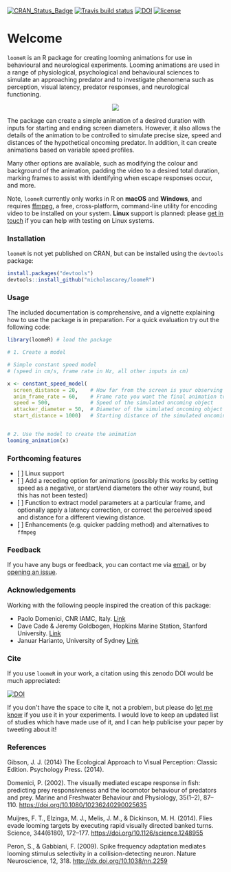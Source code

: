 
<!-- README.md is generated from README.Rmd. Please edit that file -->
[![CRAN\_Status\_Badge](http://www.r-pkg.org/badges/version/loomeR)](https://cran.r-project.org/package=loomeR) [![Travis build status](https://travis-ci.org/nicholascarey/loomeR.svg?branch=master)](https://travis-ci.org/nicholascarey/loomeR) [![DOI](https://zenodo.org/badge/DOI/10.5281/zenodo.1213220.svg)](https://doi.org/10.5281/zenodo.1213220) [![license](https://img.shields.io/badge/license-GPL--3-blue.svg)](https://www.gnu.org/licenses/gpl-3.0.en.html)

Welcome
=======

`loomeR` is an R package for creating looming animations for use in behavioural and neurological experiments. Looming animations are used in a range of physiological, psychological and behavioural sciences to simulate an approaching predator and to investigate phenomena such as perception, visual latency, predator responses, and neurological functioning.

<p align="center">
<img src=https://i.imgur.com/WKKt59E.gif>
</p>
The package can create a simple animation of a desired duration with inputs for starting and ending screen diameters. However, it also allows the details of the animation to be controlled to simulate precise size, speed and distances of the hypothetical oncoming predator. In addition, it can create animations based on variable speed profiles.

Many other options are available, such as modifying the colour and background of the animation, padding the video to a desired total duration, marking frames to assist with identifying when escape responses occur, and more.

Note, `loomeR` currently only works in R on **macOS** and **Windows**, and requires [ffmpeg](http://ffmpeg.org), a free, cross-platform, command-line utility for encoding video to be installed on your system. **Linux** support is planned: please [get in touch](mailto:nicholascarey@gmail.com) if you can help with testing on Linux systems.

### Installation

`loomeR` is not yet published on CRAN, but can be installed using the `devtools` package:

``` r
install.packages("devtools")
devtools::install_github("nicholascarey/loomeR")
```

### Usage

The included documentation is comprehensive, and a vignette explaining how to use the package is in preparation. For a quick evaluation try out the following code:

``` r
library(loomeR) # load the package

# 1. Create a model

# Simple constant speed model
# (speed in cm/s, frame rate in Hz, all other inputs in cm)

x <- constant_speed_model(
  screen_distance = 20,    # How far from the screen is your observing specimen?
  anim_frame_rate = 60,    # Frame rate you want the final animation to be 
  speed = 500,             # Speed of the simulated oncoming object
  attacker_diameter = 50,  # Diameter of the simulated oncoming object
  start_distance = 1000)   # Starting distance of the simulated oncoming object


# 2. Use the model to create the animation
looming_animation(x)
```

### Forthcoming features

-   \[ \] Linux support
-   \[ \] Add a receding option for animations (possibly this works by setting speed as a negative, or start/end diameters the other way round, but this has not been tested)
-   \[ \] Function to extract model parameters at a particular frame, and optionally apply a latency correction, or correct the perceived speed and distance for a different viewing distance.
-   \[ \] Enhancements (e.g. quicker padding method) and alternatives to `ffmpeg`

### Feedback

If you have any bugs or feedback, you can contact me via [email](mailto:nicholascarey@gmail.com), or by [opening an issue](https://github.com/nicholascarey/loomeR/issues).

### Acknowledgements

Working with the following people inspired the creation of this package:

-   Paolo Domenici, CNR IAMC, Italy. [Link](http://oristano.iamc.cnr.it/IAMC/staff/paolo-domenici/domenici-paolo?set_language=en)
-   Dave Cade & Jeremy Goldbogen, Hopkins Marine Station, Stanford University. [Link](http://goldbogen.stanford.edu)
-   Januar Harianto, University of Sydney [Link](https://github.com/januarharianto)

### Cite

If you use `loomeR` in your work, a citation using this zenodo DOI would be much appreciated:

[![DOI](https://zenodo.org/badge/DOI/10.5281/zenodo.1213220.svg)](https://doi.org/10.5281/zenodo.1213220)

If you don't have the space to cite it, not a problem, but please do [let me know](mailto:nicholascarey@gmail.com) if you use it in your experiments. I would love to keep an updated list of studies which have made use of it, and I can help publicise your paper by tweeting about it!

### References

Gibson, J. J. (2014) The Ecological Approach to Visual Perception: Classic Edition. Psychology Press. (2014).

Domenici, P. (2002). The visually mediated escape response in fish: predicting prey responsiveness and the locomotor behaviour of predators and prey. Marine and Freshwater Behaviour and Physiology, 35(1–2), 87–110. <https://doi.org/10.1080/10236240290025635>

Muijres, F. T., Elzinga, M. J., Melis, J. M., & Dickinson, M. H. (2014). Flies evade looming targets by executing rapid visually directed banked turns. Science, 344(6180), 172–177. <https://doi.org/10.1126/science.1248955>

Peron, S., & Gabbiani, F. (2009). Spike frequency adaptation mediates looming stimulus selectivity in a collision-detecting neuron. Nature Neuroscience, 12, 318. <http://dx.doi.org/10.1038/nn.2259>

